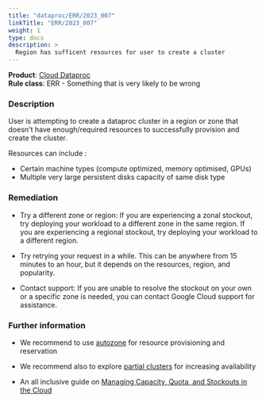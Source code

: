 ```yaml
---
title: "dataproc/ERR/2023_007"
linkTitle: "ERR/2023_007"
weight: 1
type: docs
description: >
  Region has sufficent resources for user to create a cluster
---
```


**Product**: [Cloud Dataproc](https://cloud.google.com/dataproc)\
**Rule class**: ERR - Something that is very likely to be wrong

### Description
User is attempting to create a dataproc cluster in a region or zone that doesn't have enough/required resources to successfully provision and create the cluster.

Resources can include :
- Certain machine types (compute optimized, memory optimised, GPUs)
- Multiple very large persistent disks capacity of same disk type


### Remediation

- Try a different zone or region: If you are experiencing a zonal stockout, try deploying your workload to a different zone in the same region. If you are experiencing a regional stockout, try deploying your workload to a different region.

- Try retrying your request in a while. This can be anywhere from 15 minutes to an hour, but it depends on the resources, region, and popularity.

- Contact support: If you are unable to resolve the stockout on your own or a specific zone is needed, you can contact Google Cloud support for assistance.



### Further information

- We recommend to use [autozone](https://cloud.google.com/dataproc/docs/concepts/configuring-clusters/auto-zone)  for resource provisioning and reservation

- We recommend also to explore [partial clusters](https://cloud.google.com/dataproc/docs/guides/create-partial-cluster) for increasing availability


- An all inclusive guide on  [Managing Capacity, Quota, and Stockouts in the Cloud](https://www.googlecloudcommunity.com/gc/Community-Blogs/Managing-Capacity-Quota-and-Stockouts-in-the-Cloud-Concepts-and/ba-p/464770#:~:text=Stockouts%20can%20happen%20when%20there's,resources%20are%20not%20currently%20available.)
